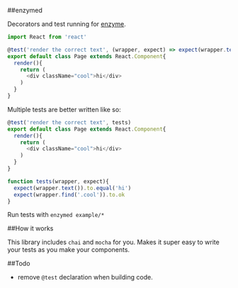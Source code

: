 ##enzymed

Decorators and test running for [enzyme](https://github.com/airbnb/enzyme).

```js
import React from 'react'

@test('render the correct text', (wrapper, expect) => expect(wrapper.text()).to.equal('hi'))
export default class Page extends React.Component{
  render(){
    return (
      <div className="cool">hi</div>
    )
  }
}
```
Multiple tests are better written like so:

```js
@test('render the correct text', tests)
export default class Page extends React.Component{
  render(){
    return (
      <div className="cool">hi</div>
    )
  }
}

function tests(wrapper, expect){
  expect(wrapper.text()).to.equal('hi')
  expect(wrapper.find('.cool')).to.ok
}
```

Run tests with `enzymed example/*`

##How it works

This library includes `chai` and `mocha` for you. Makes it super easy to write your tests as you make your components.

##Todo

- remove `@test` declaration when building code.
